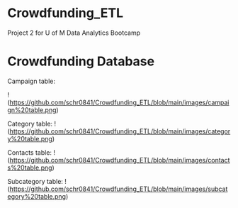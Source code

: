 # Crowdfunding_ETL
Project 2 for U of M Data Analytics Bootcamp


# Crowdfunding Database

Campaign table:

!(https://github.com/schr0841/Crowdfunding_ETL/blob/main/images/campaign%20table.png)

Category table:
!(https://github.com/schr0841/Crowdfunding_ETL/blob/main/images/category%20table.png)

Contacts table:
!(https://github.com/schr0841/Crowdfunding_ETL/blob/main/images/contacts%20table.png)

Subcategory table:
!(https://github.com/schr0841/Crowdfunding_ETL/blob/main/images/subcategory%20table.png)
